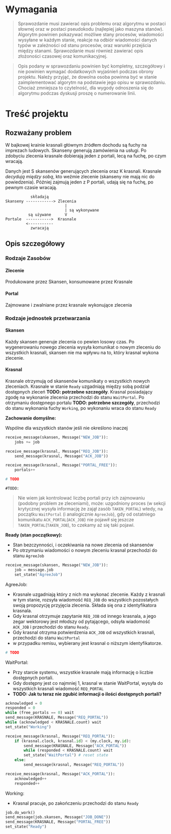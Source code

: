 # Wymagania

> Sprawozdanie musi zawierać opis problemu oraz algorytmu w postaci słownej oraz w postaci pseudokodu (najlepiej jako maszyna stanów). Algorytm powinien pokazywać możliwe stany procesów, wiadomości wysyłane w każdym stanie, reakcje na odbiór wiadomości danych typów w zależności od stanu procesów, oraz warunki przejścia między stanami. Sprawozdanie musi również zawierać opis złożoności czasowej oraz komunikacyjnej.

> Opis podany w sprawozdaniu powinien być kompletny, szczegółowy i nie powinien wymagać dodatkowych wyjaśnień podczas obrony projektu. Należy przyjąć, że dowolna osoba powinna być w stanie zaimplementować algorytm na podstawie jego opisu w sprawozdaniu. Chociaż zmniejsza to czytelność, dla wygody odnoszenia się do algorytmu podczas dyskusji proszę o numerowanie linii.

# Treść projektu
## Rozważany problem

W bajkowej krainie krasnali głównym źródłem dochodu są fuchy na imprezach ludowych. Skanseny generują zamówienia na usługi. Po zdobyciu zlecenia krasnale dobierają jeden z portali, lecą na fuchę, po czym wracają.

Danych jest S skansenów generujących zlecenia oraz K krasnali. Krasnale *decydują między sobą*, kto weźmie zlecenie (skanseny nie mają nic do powiedzenia). Później zajmują jeden z P portali, udają się na fuchę, po pewnym czasie wracają.

```
           składają
Skanseny ------------> Zlecenia
                          |
                          | są wykonywane
          są używane      V
Portale  ----------->  Krasnale
         <-----------
           zwracają
```

## Opis szczegółowy
### Rodzaje Zasobów
#### Zlecenie
Produkowane przez Skansen, konsumowane przez Krasnale

#### Portal
Zajmowane i zwalniane przez krasnale wykonujące zlecenia

### Rodzaje jednostek przetwarzania
#### Skansen
Każdy skansen generuje zlecenia co pewien losowy czas. Po wygenerowaniu nowego zlecenia wysyła komunikat o nowym zleceniu do wszystkich krasnali, skansen nie ma wpływu na to, który krasnal wykona zlecenie.

#### Krasnal
Krasnale otrzymują od skansenów komunikaty o wszystkich nowych zleceniach. Krasnale w stanie `Ready` uzgadniają między sobą podział dostępnych zleceń **TODO: potrzebne szczegóły**. Krasnal posiadający zgodę na wykonanie zlecenia przechodzi do stanu `WaitPortal`. Po otrzymaniu dostępnego portalu **TODO: potrzebne szczegóły**, przechodzi do stanu wykonania fuchy `Working`, po wykonaniu wraca do stanu `Ready`

**Zachowanie domyślne:**

Wspólne dla wszystkich stanów jeśli nie określono inaczej
```py
receive_message(skansen, Message("NEW_JOB")):
    jobs += job

receive_message(krasnal, Message("REQ_JOB")):
    send_message(krasnal, Message("ACK_JOB"))

receive_message(krasnal, Message("PORTAL_FREE")):
    portals++

# TODO
```

`#TODO:`
> Nie wiem jak kontrolować liczbę portali przy ich zajmowaniu (podobny problem ze zleceniami), może: uzgodniony proces (w sekcji krytycznej wysyła informację że zajął zasób `TAKEN_PORTAL`) wtedy, na początku `WaitPortal` (i analogicznie `AgreeJob`), gdy od ostatniego komunikatu `ACK_PORTAL`(`ACK_JOB`) nie pojawił się jeszcze `TAKEN_PORTAL`(`TAKEN_JOB`), to czekamy aż się taki pojawi.


**Ready (stan początkowy):**
- Stan bezczynności, i oczekiwania na nowe zlecenia od skansenów
- Po otrzymaniu wiadomości o nowym zleceniu krasnal przechodzi do stanu `AgreeJob`

```py
receive_message(skansen, Message("NEW_JOB")):
    job = message.job
    set_state("AgreeJob")
```

AgreeJob:
- Krasnale uzgadniają który z nich ma wykonać zlecenie. Każdy z krasnali w tym stanie, rozsyła wiadomość `REQ_JOB` do wszystkich pozostałych swoją propozycję przyjęcia zlecenia. Składa się ona z identyfikatora krasnala.
- Gdy krasnal otrzymuje zapytanie `REQ_JOB` od innego krasnala, a jego zegar wektorowy jest młodszy od pytającego, odsyła wiadomość `ACK_JOB` i przechodzi do stanu `Ready`.
- Gdy krasnal otrzyma potwierdzenia `ACK_JOB` od wszystkich krasnali, przechodzi do stanu `WaitPortal`
- w przypadku remisu, wybierany jest krasnal o niższym identyfikatorze.

```py
# TODO
```

WaitPortal:
- Przy starcie systemu, wszystkie krasnale mają informację o liczbie dostępnych portali.
- Gdy dostępny jest co najmniej 1, krasnal w stanie WaitPortal, wysyła do wszystkich krasnali wiadomość `REQ_PORTAL`
- **TODO: Jak tu teraz nie zgubić informacji o ilości dostępnych portali?**

```py
acknowledged = 0
responded = 0
while (free_portals == 0) wait
send_message(KRASNALE, Message("REQ_PORTAL"))
while (acknowledged < KRASNALE.count) wait
set_state("Working")
```

```py
receive_message(krasnal, Message("REQ_PORTAL")):
    if (krasnal.clock, krasnal.id) < (my.clock, my.id):
        send_message(KRASNALE, Message("ACK_PORTAL"))
        while (responded < KRASNALE.count) wait
        set_state("WaitPortal") # reset state
    else:
        send_message(krasnal, Message("REQ_PORTAL"))

receive_message(krasnal, Message("ACK_PORTAL")):
    acknowledged++
    responded++
```


Working:
- Krasnal pracuje, po zakończeniu przechodzi do stanu `Ready`

```py
job.do_work()
send_message(job.skansen, Message("JOB_DONE"))
send_message(KRASNALE, Message("PORTAL_FREE"))
set_state("Ready")
```
